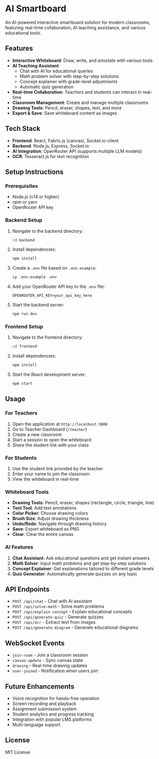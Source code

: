 # AI Smartboard

An AI-powered interactive smartboard solution for modern classrooms, featuring real-time collaboration, AI teaching assistance, and various educational tools.

## Features

- **Interactive Whiteboard**: Draw, write, and annotate with various tools
- **AI Teaching Assistant**: 
  - Chat with AI for educational queries
  - Math problem solver with step-by-step solutions
  - Concept explainer with grade-level adjustments
  - Automatic quiz generation
- **Real-time Collaboration**: Teachers and students can interact in real-time
- **Classroom Management**: Create and manage multiple classrooms
- **Drawing Tools**: Pencil, eraser, shapes, text, and more
- **Export & Save**: Save whiteboard content as images

## Tech Stack

- **Frontend**: React, Fabric.js (canvas), Socket.io-client
- **Backend**: Node.js, Express, Socket.io
- **AI Integration**: OpenRouter API (supports multiple LLM models)
- **OCR**: Tesseract.js for text recognition

## Setup Instructions

### Prerequisites

- Node.js (v14 or higher)
- npm or yarn
- OpenRouter API key

### Backend Setup

1. Navigate to the backend directory:
   ```bash
   cd backend
   ```

2. Install dependencies:
   ```bash
   npm install
   ```

3. Create a `.env` file based on `.env.example`:
   ```bash
   cp .env.example .env
   ```

4. Add your OpenRouter API key to the `.env` file:
   ```
   OPENROUTER_API_KEY=your_api_key_here
   ```

5. Start the backend server:
   ```bash
   npm run dev
   ```

### Frontend Setup

1. Navigate to the frontend directory:
   ```bash
   cd frontend
   ```

2. Install dependencies:
   ```bash
   npm install
   ```

3. Start the React development server:
   ```bash
   npm start
   ```

## Usage

### For Teachers

1. Open the application at `http://localhost:3000`
2. Go to Teacher Dashboard (`/teacher`)
3. Create a new classroom
4. Start a session to open the whiteboard
5. Share the student link with your class

### For Students

1. Use the student link provided by the teacher
2. Enter your name to join the classroom
3. View the whiteboard in real-time

### Whiteboard Tools

- **Drawing Tools**: Pencil, eraser, shapes (rectangle, circle, triangle, line)
- **Text Tool**: Add text annotations
- **Color Picker**: Choose drawing colors
- **Brush Size**: Adjust drawing thickness
- **Undo/Redo**: Navigate through drawing history
- **Save**: Export whiteboard as PNG
- **Clear**: Clear the entire canvas

### AI Features

1. **Chat Assistant**: Ask educational questions and get instant answers
2. **Math Solver**: Input math problems and get step-by-step solutions
3. **Concept Explainer**: Get explanations tailored to different grade levels
4. **Quiz Generator**: Automatically generate quizzes on any topic

## API Endpoints

- `POST /api/chat` - Chat with AI assistant
- `POST /api/solve-math` - Solve math problems
- `POST /api/explain-concept` - Explain educational concepts
- `POST /api/generate-quiz` - Generate quizzes
- `POST /api/ocr` - Extract text from images
- `POST /api/generate-diagram` - Generate educational diagrams

## WebSocket Events

- `join-room` - Join a classroom session
- `canvas-update` - Sync canvas state
- `drawing` - Real-time drawing updates
- `user-joined` - Notification when users join

## Future Enhancements

- Voice recognition for hands-free operation
- Screen recording and playback
- Assignment submission system
- Student analytics and progress tracking
- Integration with popular LMS platforms
- Multi-language support

## License

MIT License
